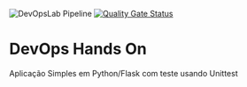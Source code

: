 ![DevOpsLab Pipeline](https://github.com/Fiorentini/devopslab/actions/workflows/pipeline.yml/badge.svg?branch=main)
[![Quality Gate Status](https://sonarcloud.io/api/project_badges/measure?project=Fiorentini_devopslab&metric=alert_status)](https://sonarcloud.io/summary/new_code?id=Fiorentini_devopslab)

# DevOps Hands On
Aplicação Simples em Python/Flask com teste usando Unittest